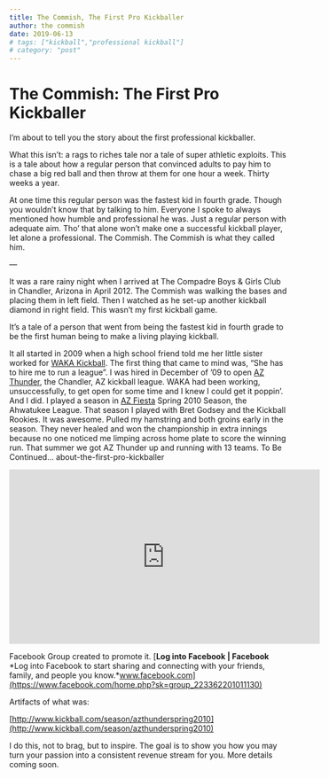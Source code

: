 ```yaml
---
title: The Commish, The First Pro Kickballer
author: the commish
date: 2019-06-13
# tags: ["kickball","professional kickball"]
# category: "post"
---
```


# The Commish: The First Pro Kickballer

I’m about to tell you the story about the first professional kickballer.

What this isn’t: a rags to riches tale nor a tale of super athletic exploits. This is a tale about how a regular person that convinced adults to pay him to chase a big red ball and then throw at them for one hour a week. Thirty weeks a year.

At one time this regular person was the fastest kid in fourth grade. Though you wouldn’t know that by talking to him. Everyone I spoke to always mentioned how humble and professional he was. Just a regular person with adequate aim. Tho’ that alone won’t make one a successful kickball player, let alone a professional.
The Commish. The Commish is what they called him.

—

It was a rare rainy night when I arrived at The Compadre Boys & Girls Club in Chandler, Arizona in April 2012. The Commish was walking the bases and placing them in left field. Then I watched as he set-up another kickball diamond in right field. This wasn’t my first kickball game.

It’s a tale of a person that went from being the fastest kid in fourth grade to be the first human being to make a living playing kickball.

It all started in 2009 when a high school friend told me her little sister worked for [WAKA Kickball](http://www.kickball.com). The first thing that came to mind was, “She has to hire me to run a league”.
I was hired in December of ’09 to open [AZ Thunder](http://www.kickball.com/azthunder), the Chandler, AZ kickball league. WAKA had been working, unsuccessfully, to get open for some time and I knew I could get it poppin’. And I did. I played a season in [AZ Fiesta](http://www.kickball.com/azthunder) Spring 2010 Season, the Ahwatukee League. That season I played with Bret Godsey and the Kickball Rookies. It was awesome. Pulled my hamstring and both groins early in the season. They never healed and won the championship in extra innings because no one noticed me limping across home plate to score the winning run.
That summer we got AZ Thunder up and running with 13 teams.
To Be Continued…
about-the-first-pro-kickballer

<center><iframe width="560" height="315" src="https://www.youtube.com/embed/OE6vBAP_AIo?start=155" frameborder="0" allow="accelerometer; autoplay; encrypted-media; gyroscope; picture-in-picture" allowfullscreen></iframe></center>

Facebook Group created to promote it.
[**Log into Facebook | Facebook**
*Log into Facebook to start sharing and connecting with your friends, family, and people you know.*www.facebook.com](https://www.facebook.com/home.php?sk=group_223362201011130)

Artifacts of what was:

[http://www.kickball.com/season/azthunderspring2010](http://www.kickball.com/season/azthunderspring2010)

I do this, not to brag, but to inspire.
The goal is to show you how you may turn your passion into a consistent revenue stream for you.
More details coming soon.
